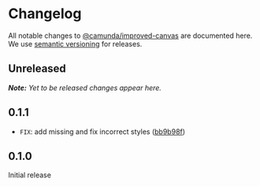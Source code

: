 # Changelog

All notable changes to [@camunda/improved-canvas](https://github.com/camunda/improved-canvas) are documented here. We use [semantic versioning](http://semver.org/) for releases.

## Unreleased

___Note:__ Yet to be released changes appear here._

## 0.1.1

* `FIX`: add missing and fix incorrect styles ([bb9b98f](https://github.com/camunda/improved-canvas/commit/bb9b98f94b30aa28a7316fcfd3b1cbb86691ad7d))

## 0.1.0

Initial release